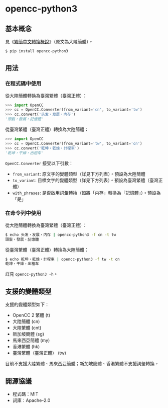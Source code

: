 <div lang="zh-TW">

# opencc-python3

## 基本概念

見《[繁簡中文轉換概說](https://zhuanlan.zhihu.com/p/104314323)》（原文為大陸簡體）。

```sh
$ pip install opencc-python3
```

## 用法

### 在程式碼中使用

從大陸簡體轉換為臺灣繁體（臺灣正體）：

```python
>>> import OpenCC
>>> cc = OpenCC.Converter(from_variant='cn', to_variant='tw')
>>> cc.convert('头发，发展，内存')
'頭髮，發展，記憶體'
```

從臺灣繁體（臺灣正體）轉換為大陸簡體：

```python
>>> import OpenCC
>>> cc = OpenCC.Converter(from_variant='tw', to_variant='cn')
>>> cc.convert('乾坤，乾燥，計程車')
'乾坤，干燥，出租车'
```

`OpenCC.Converter` 接受以下引數：

* `from_variant`: 原文字的變體類型（詳見下方列表）。預設為大陸簡體
* `to_variant`: 目標文字的變體類型（詳見下方列表）。預設為臺灣繁體（臺灣正體）
* `with_phrases`: 是否啟用詞彙轉換（如將「<span lang="zh-CN">内存</span>」轉換為「<span lang="zh-TW">記憶體</span>」）。預設為「是」

### 在命令列中使用

從大陸簡體轉換為臺灣繁體（臺灣正體）：

```sh
$ echo 头发，发展，内存 | opencc-python3 -f cn -t tw
頭髮，發展，記憶體
```

從臺灣繁體（臺灣正體）轉換為大陸簡體：

```sh
$ echo 乾坤，乾燥，計程車 | opencc-python3 -f tw -t cn
乾坤，干燥，出租车
```

詳見 `opencc-python3 -h`。

## 支援的變體類型

支援的變體類型如下：

* OpenCC 2 繁體 (t)
* 大陸簡體 (cn)
* 大陸繁體 (cnt)
* 新加坡簡體 (sg)
* 馬來西亞簡體 (my)
* 香港繁體 (hk)
* 臺灣繁體（臺灣正體） (tw)

目前不支援大陸繁體、馬來西亞簡體；新加坡簡體、香港繁體不支援詞彙轉換。

## 開源協議

* 程式碼：MIT
* 詞庫：Apache-2.0

</div>
